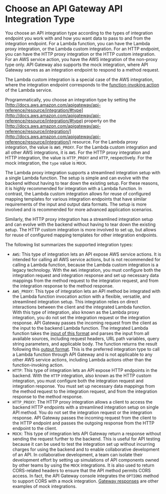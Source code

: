 # Choose an API Gateway API Integration Type<a name="api-gateway-api-integration-types"></a>

 You choose an API integration type according to the types of integration endpoint you work with and how you want data to pass to and from the integration endpoint\. For a Lambda function, you can have the Lambda proxy integration, or the Lambda custom integration\. For an HTTP endpoint, you can have the HTTP proxy integration or the HTTP custom integration\. For an AWS service action, you have the AWS integration of the non\-proxy type only\. API Gateway also supports the mock integration, where API Gateway serves as an integration endpoint to respond to a method request\.

The Lambda custom integration is a special case of the AWS integration, where the integration endpoint corresponds to the [function\-invoking action ](http://docs.aws.amazon.com/lambda/latest/dg/API_Invoke.html)of the Lambda service\. 

Programmatically, you choose an integration type by setting the [http://docs.aws.amazon.com/apigateway/api-reference/resource/integration/#type](http://docs.aws.amazon.com/apigateway/api-reference/resource/integration/#type) property on the [http://docs.aws.amazon.com/apigateway/api-reference/resource/integration/](http://docs.aws.amazon.com/apigateway/api-reference/resource/integration/) resource\. For the Lambda proxy integration, the value is `AWS_PROXY`\. For the Lambda custom integration and all other AWS integrations, it is `AWS`\. For the HTTP proxy integration and HTTP integration, the value is `HTTP_PROXY` and `HTTP`, respectively\. For the mock integration, the `type` value is `MOCK`\.

The Lambda proxy integration supports a streamlined integration setup with a single Lambda function\. The setup is simple and can evolve with the backend without having to tear down the existing setup\. For these reasons, it is highly recommended for integration with a Lambda function\. In contrast, the Lambda custom integration allows for reuse of configured mapping templates for various integration endpoints that have similar requirements of the input and output data formats\. The setup is more involved and is recommended for more advanced application scenarios\. 

Similarly, the HTTP proxy integration has a streamlined integration setup and can evolve with the backend without having to tear down the existing setup\. The HTTP custom integration is more involved to set up, but allows for reuse of configured mapping templates for other integration endpoints\. 

The following list summarizes the supported integration types:
+ `AWS`: This type of integration lets an API expose AWS service actions\. It is intended for calling all AWS service actions, but is not recommended for calling a Lambda function, because the Lambda custom integration is a legacy technology\. With the `AWS` integration, you must configure both the integration request and integration response and set up necessary data mappings from the method request to the integration request, and from the integration response to the method response\.
+  `AWS_PROXY`: This type of integration lets an API method be integrated with the Lambda function invocation action with a flexible, versatile, and streamlined integration setup\. This integration relies on direct interactions between the client and the integrated Lambda function\. With this type of integration, also known as the Lambda proxy integration, you do not set the integration request or the integration response\. API Gateway passes the incoming request from the client as the input to the backend Lambda function\. The integrated Lambda function takes the [input of this format](set-up-lambda-proxy-integrations.md#api-gateway-simple-proxy-for-lambda-input-format) and parses the input from all available sources, including request headers, URL path variables, query string parameters, and applicable body\. The function returns the result following this [output format](set-up-lambda-proxy-integrations.md#api-gateway-simple-proxy-for-lambda-output-format)\. This is the preferred integration type to call a Lambda function through API Gateway and is not applicable to any other AWS service actions, including Lambda actions other than the function\-invoking action\. 
+ `HTTP`: This type of integration lets an API expose HTTP endpoints in the backend\. With the `HTTP` integration, also known as the HTTP custom integration, you must configure both the integration request and integration response\. You must set up necessary data mappings from the method request to the integration request, and from the integration response to the method response\.
+  `HTTP_PROXY`: The HTTP proxy integration allows a client to access the backend HTTP endpoints with a streamlined integration setup on single API method\. You do not set the integration request or the integration response\. API Gateway passes the incoming request from the client to the HTTP endpoint and passes the outgoing response from the HTTP endpoint to the client\. 
+ `MOCK`: This type of integration lets API Gateway return a response without sending the request further to the backend\. This is useful for API testing because it can be used to test the integration set up without incurring charges for using the backend and to enable collaborative development of an API\. In collaborative development, a team can isolate their development effort by setting up simulations of API components owned by other teams by using the `MOCK` integrations\. It is also used to return CORS\-related headers to ensure that the API method permits CORS access\. In fact, the API Gateway console integrates the `OPTIONS` method to support CORS with a mock integration\. [Gateway responses](customize-gateway-responses.md) are other examples of mock integrations\.